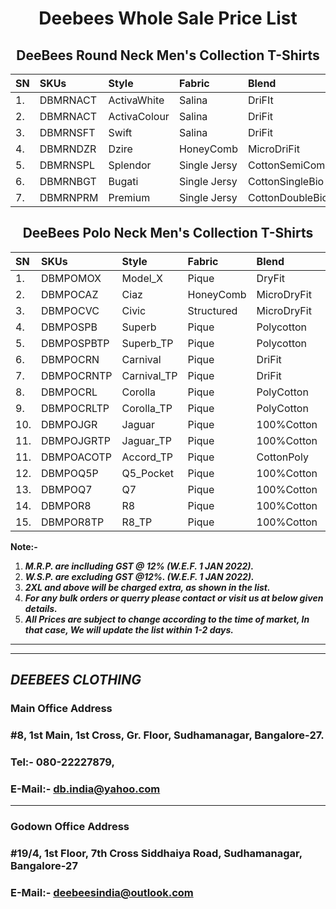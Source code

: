<h1 align="center">Deebees Whole Sale Price List</h1>
<h2 align="center">DeeBees Round Neck Men's Collection T-Shirts</h2>

|SN|SKUs|Style|Fabric|Blend|G.S.M.|M.R.P.|W.S.P.|2XL|3XL|
|:---|:---|:---|:---|:---|:---|:---|:---|:---|:---|
|1.|DBMRNACT|ActivaWhite|Salina|DriFIt|130|₹249/-|₹59/-|₹69/-|₹79/-|
|2.|DBMRNACT|ActivaColour|Salina|DriFit|130|₹299/-|₹65/-|₹75/-|₹85/-|
|3.|DBMRNSFT|Swift|Salina|DriFit|160|₹349/-|₹85/-|₹85/-|₹95/-|
|4.|DBMRNDZR|Dzire|HoneyComb|MicroDriFit|200|₹399/-|₹95/-|₹95/-|₹105/-|
|5.|DBMRNSPL|Splendor|Single Jersy|CottonSemiComb|150|₹449/-|₹105/-|₹115/-|₹125/-|
|6.|DBMRNBGT|Bugati|Single Jersy|CottonSingleBio|200|₹599/-|₹145/-|₹155/-|₹165/-|
|7.|DBMRNPRM|Premium|Single Jersy|CottonDoubleBio|200|₹649/-|₹165/-|₹175/-|₹185/-|

<h2 align="center">DeeBees Polo Neck Men's Collection T-Shirts</h2>

|SN|SKUs|Style|Fabric|Blend|G.S.M.|M.R.P.|W.S.P.|2XL|3XL|
|:---|:---|:---|:---|:---|:---|:---|:---|:---|:---|
|1.|DBMPOMOX|Model_X|Pique|DryFit|180 |₹549/-|₹135/-|₹135/-|₹160/-|
|2.|DBMPOCAZ|Ciaz|HoneyComb|MicroDryFit|200|₹549/-|₹135/-|₹135/-|₹160/-|
|3.|DBMPOCVC|Civic|Structured|MicroDryFit|210|₹749/-|₹185/-|₹185/-|₹210/-|
|4.|DBMPOSPB|Superb|Pique|Polycotton|220|₹699/-|₹175/-|₹175/-|₹200/-|
|5.|DBMPOSPBTP|Superb_TP|Pique|Polycotton|220|₹749/-|₹185/-|₹185/-|₹210/-|
|6.|DBMPOCRN|Carnival|Pique|DriFit|200|₹749/-|₹185/-|₹185/-|₹210/-|
|7.|DBMPOCRNTP|Carnival_TP|Pique|DriFit|200|₹799/-|₹195/-|₹195/-|₹220/-|
|8.|DBMPOCRL|Corolla|Pique|PolyCotton|240|₹849/-|₹215/-|₹225/-|₹240/-|
|9.|DBMPOCRLTP|Corolla_TP|Pique|PolyCotton|240|₹899/-|₹225/-|₹235/-|₹250/-|
|10.|DBMPOJGR|Jaguar|Pique|100%Cotton|240|₹999/-|₹245/-|₹245/-|₹270/-|
|11.|DBMPOJGRTP|Jaguar_TP|Pique|100%Cotton|240|₹949/-|₹255/-|₹255/-|₹280/-|
|11.|DBMPOACOTP|Accord_TP|Pique|CottonPoly|220|₹949/-|₹255/-|₹265/-|₹280/-|
|12.|DBMPOQ5P|Q5_Pocket|Pique|100%Cotton|260|₹1099/-|₹275/-|₹275/-|₹300/-|
|13.|DBMPOQ7|Q7|Pique|100%Cotton|260|₹1149/-|₹285/-|₹295/-|₹320/-|
|14.|DBMPOR8|R8|Pique|100%Cotton|260|₹1149/-|₹285/-|₹285/-|₹320/-|
|15.|DBMPOR8TP|R8_TP|Pique|100%Cotton|260|₹1199/-|₹295/-|₹305/-|₹330/-|

__Note:-__
1. ___M.R.P. are inclluding GST @ 12% _(W.E.F. 1 JAN 2022)_.___
1. ___W.S.P. are excluding GST @12%. _(W.E.F. 1 JAN 2022)_.___
1. ___2XL and above will be charged extra, as shown in the list.___
1. ___For any bulk orders or querry please contact or visit us at below given details.___
1. ___All Prices are subject to change according to the time of market, In that case, We will update the list within 1-2 days.___


---
---
## ___DEEBEES CLOTHING___
### __Main Office Address__
### #8, 1st Main, 1st Cross, Gr. Floor, Sudhamanagar, Bangalore-27.
### Tel:- 080-22227879,
### E-Mail:- db.india@yahoo.com
---
### __Godown Office Address__
### #19/4, 1st Floor, 7th Cross Siddhaiya Road, Sudhamanagar, Bangalore-27
### E-Mail:- deebeesindia@outlook.com
